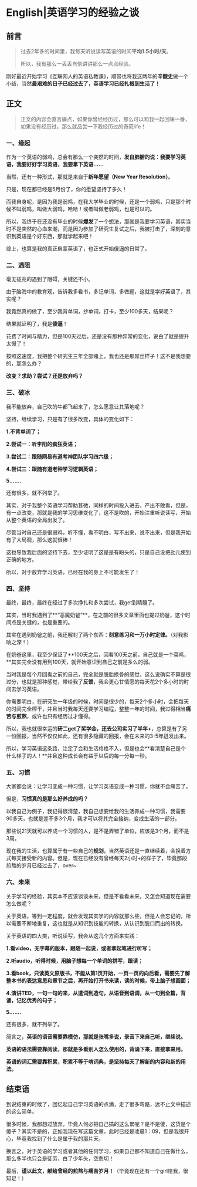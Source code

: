 # English|英语学习的经验之谈


## 前言
>过去2年多的时间里，我每天听说读写英语的时间**平均1.5小时/天**。
>
>所以，我有那么一丢丢自信讲讲那么一点点经验。

刚好最近开始学习《互联网人的英语私教课》，顺带也将我这两年的**辛酸史**做一个小结，当然**最艰难的日子已经过去了，英语学习已经扎根到生活了！**



## 正文
> 正文的内容会直言痛点，如果你曾经经历过，那么可以和我一起回味一番，如果没有经历过，那么就品尝一下我经历过的奇葩life！

### 一、缘起

作为一个英语的弱鸡，总会有那么一个突然的时间，**发自肺腑的说：我要学习英语，我要好好学习英语，我要拿下英语......**

当然，还有一种形式，那就是来自于**新年愿望（New Year Resolution）**。

只是，现在都已经是5月份了，你的愿望坚持了多久！

而我自身呢，是因为我是弱鸡，在我大学毕业的时候，还是一个弱鸡，只是那个时候不叫弱鸡，叫做大弱鸡，哈哈！或者叫做老弱鸡，也是可以的。

所以，我终于在还没有毕业的时候**爆发**了一个想法，那就是我要学习英语，其实当时不是突然的心血来潮，而是因为参加了研究生复试之后，我被打击了，深刻的意识到英语是个好东西，那就学起来吧！

综上，也算是我的真正启蒙英语了，也正式开始傻逼的日常了。



### 二、遇阻

毫无征兆的遇到了阻碍，关键还不小。

由于脑海中的教育观，告诉我多看书，多记单词，多做题，这就是学好英语了，其实呢？

我竟然真的做了，至少我背单词，抄单词，打卡，至少100多天，结果呢？

结果就证明了，我是**傻逼**！

花费了时间与精力，但是100天过后，还是没有那种异常的变化，说白了就是提升太慢了！

按照这速度，我把整个研究生三年全部赌上，我也还是那屌丝样子！这不是我想要的，那怎么办？

**改变？求助？尝试？还是放弃吗？**





### 三、破冰

我不能放弃，自己吹的牛都飞起来了，怎么愿意让其落地呢？

坚持，继续学习，只是有了很多改变，具体的变化如下：

**1.不背单词了；**

**2.尝试一：听李阳的疯狂英语；**

**3.尝试二：跟随网易有道考神团队学习四六级；**

**4.尝试三：跟随有道老钟学习逻辑英语；**

**5.......**

还有很多，就不列举了。

其实，对于我整个英语学习帮助甚微，同样的时间投入进去，产出不敢看，但是，有一点改变，那就是我的学习思维变化了，这不是吹的，开始注重听说读写，开始从整个英语的全局出发了。

尽管当时自己还是很弱鸡，听不懂，看不明白，写不出来，说不出来，但是我开始有了大局观，那么这就很棒！

这也导致我后面的坚持下去，至少证明了这是是有盼头的，只是自己没把劲儿使到正确的地方。

所以，对于放弃学习英语，已经在我的身上不可能发生了！





### 四、坚持

最终，最终，最终在经过了多次挣扎和多次尝试，我get到精髓了。

其实，当时我遇到了**“恶魔奶爸”**，在之前的很多文章里面也提过奶爸，这个时间点是关键的，也是重要的。

其实在遇到奶爸之前，我还解封了两个东西：**刻意练习和一万小时定律。**（对我影响之深！）

在奶爸这里，我至少保证了**100天之后，回看100天之前，自己就是一个菜鸡，**其实完全没有用到100天，就开始意识到自己之前是多么的弱。

当时我是每个月回看之前的自己，完全就是脱胎换骨的感觉，这么说确实不算是很过分，也就是那种感觉，带给我了**反馈**，我会更心甘情愿的每天花2个多小时的时间去学习英语。

你需要明白，在研究生一年级的时候，时间是很少的，每天2个多小时，会把每天的时间完全榨干，并且当时我每天还要学习编程，整整一年的时间，我过得相当**痛苦与煎熬**，或许也只有经历过才懂得。

所以，我也就很幸运的**研二get了奖学金，还去公司实习了半年+**，总算是有了另一份回报，当然不仅仅如此，还有很多隐藏的回报，会在未来的3-5年迸发出来。

所以，学习英语这条路，注定了会和生活格格不入，但是也会**看清楚自己是个什么样子的人！**并且这种成长会有益于以后的每一分每一秒。





### 五、习惯

大家都会说：让学习变成一种习惯，让学习英语变成一种习惯，你就不会痛苦了。

但是，**习惯真的是那么好养成的吗？**

以我自己为例子，我记得很清楚，我自己想要给我的生活养成一种习惯，我需要90多天，也就是差不多3个月，我才可以将其完全接纳，变成生活的一部分。

那些说21天就可以养成一个习惯的人，是不是弄错了单位，应该是3个月，而不是3周。

现在我的生活，也算属于有一些自己的**规划**，当然英语还是一直继续着，会换着方式每天接受新的内容。但是，现在已经没有曾经每天2小时+的样子了，毕竟那段煎熬的岁月已经过去了，over~





### 六、未来

关于学习的经验，其实本不应该谈谈未来，但是不看看未来，又怎会知道现在需要怎么做呢？

关于英语，等到一定程度，就会发现其实学的内容就那么些，但是人会忘记的，所以需要不断地重复，这也就是从知识到技能的转换，从认识到脱口而出的转换。

关于英语的四大类，听说读写，我会从这几个方面来实践：

**1.看video，无字幕的版本，跟随一起说，或者拿起笔进行听写；**

**2.听audio，听得时候，用脑子想每一个单词的拼写，跟读；**

**3.看book，只读英文原版书，不能从第1页开始，一页一页的向后看，需要先了解整本书的表达意思和章节之后，再开始打开书来读，读的时候，带上脑子想画面；**

**4.演讲TED，一句一句的来，从遣词到造句，从语音到语调，从一句到全篇，背诵，记忆优秀的句子；**

**5.......**

还有很多，就不列举了。

简言之，**英语的语音需要靠模仿，那就是张嘴多说，录音下来自己听，继续说。**

**英语的语法需要靠阅读，那就是多看别人怎么使用的，背诵下来，直接拿来用。**

**英语的词汇需要靠积累，积累不等于啃词典，是坚持每天了解新的内容和新的用法。**







## 结束语
到说结束的时候了，回忆起自己学习英语的点滴，走了很多弯路，远不止文中描述的这么简单。

很多时候，我都想过放弃，毕竟人何必把自己搞的这么累呢？是不是傻，这货是个傻子？其实不是的，正如我现在写这篇文章，此时已经是凌晨1：09，但是我很开心，毕竟我找到了什么是属于我的那片天。

换言之，对于英语的学习或者其他的任何学习，如果自己都不知道自己在做什么，那么多半也只会是徒劳，白了少年头，空悲切！

最后，**谨以此文，献给曾经的煎熬与痛苦岁月！**（毕竟现在还有一个girl陪我，很知足！）










